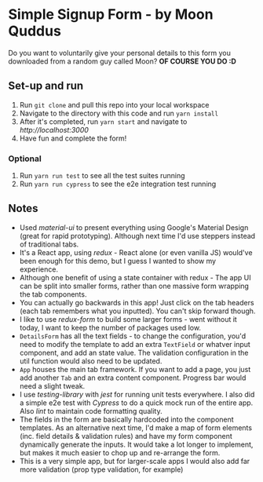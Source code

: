 # Simple Signup Form - by Moon Quddus

Do you want to voluntarily give your personal details to this form you downloaded from a random guy called Moon? **OF COURSE YOU DO :D**

## Set-up and run

1. Run `git clone` and pull this repo into your local workspace
2. Navigate to the directory with this code and run `yarn install`
3. After it's completed, run `yarn start` and navigate to *http://localhost:3000*
4. Have fun and complete the form!

### Optional

1. Run `yarn run test` to see all the test suites running
2. Run `yarn run cypress` to see the e2e integration test running

## Notes

- Used *material-ui* to present everything using Google's Material Design (great for rapid prototyping). Although next time I'd use steppers instead of traditional tabs.
- It's a React app, using *redux* - React alone (or even vanilla JS) would've been enough for this demo, but I guess I wanted to show my experience.
- Although one benefit of using a state container with redux - The app UI can be split into smaller forms, rather than one massive form wrapping the tab components.
- You can actually go backwards in this app! Just click on the tab headers (each tab remembers what you inputted). You can't skip forward though.
- I like to use *redux-form* to build some larger forms - went without it today, I want to keep the number of packages used low.
- `DetailsForm` has all the text fields - to change the configuration, you'd need to modify the template to add an extra `TextField` or whatver input component, and add an state value. The validation configuration in the util function would also need to be updated.
- `App` houses the main tab framework. If you want to add a page, you just add another `Tab` and an extra content component. Progress bar would need a slight tweak.
- I use *testing-library* with *jest* for running unit tests everywhere. I also did a simple e2e test with *Cypress* to do a quick mock run of the entire app. Also *lint* to maintain code formatting quality.
- The fields in the form are basically hardcoded into the component templates. As an alternative next time, I'd make a map of form elements (inc. field details & validation rules) and have my form component dynamically generate the inputs. It would take a lot longer to implement, but makes it much easier to chop up and re-arrange the form.
- This is a very simple app, but for larger-scale apps I would also add far more validation (prop type validation, for example)
